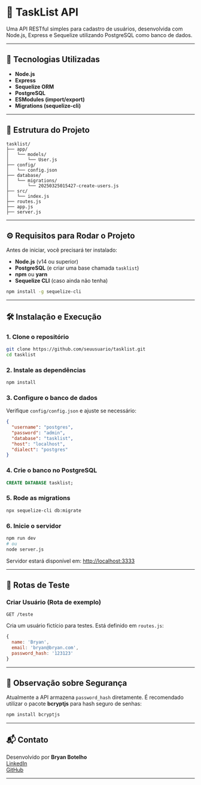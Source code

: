 # 📝 TaskList API

Uma API RESTful simples para cadastro de usuários, desenvolvida com Node.js, Express e Sequelize utilizando PostgreSQL como banco de dados.

---

## 🚀 Tecnologias Utilizadas

- **Node.js**  
- **Express**
- **Sequelize ORM**
- **PostgreSQL**
- **ESModules (import/export)**
- **Migrations (sequelize-cli)**

---

## 📁 Estrutura do Projeto

```
tasklist/
├── app/
│   └── models/
│       └── User.js
├── config/
│   └── config.json
├── database/
│   └── migrations/
│       └── 20250325015427-create-users.js
├── src/
│   └── index.js
├── routes.js
├── app.js
├── server.js
```

---

## ⚙️ Requisitos para Rodar o Projeto

Antes de iniciar, você precisará ter instalado:

- **Node.js** (v14 ou superior)
- **PostgreSQL** (e criar uma base chamada `tasklist`)
- **npm** ou **yarn**
- **Sequelize CLI** (caso ainda não tenha)

```bash
npm install -g sequelize-cli
```

---

## 🛠️ Instalação e Execução

### 1. Clone o repositório

```bash
git clone https://github.com/seuusuario/tasklist.git
cd tasklist
```

### 2. Instale as dependências

```bash
npm install
```

### 3. Configure o banco de dados

Verifique `config/config.json` e ajuste se necessário:

```json
{
  "username": "postgres",
  "password": "admin",
  "database": "tasklist",
  "host": "localhost",
  "dialect": "postgres"
}
```

### 4. Crie o banco no PostgreSQL

```sql
CREATE DATABASE tasklist;
```

### 5. Rode as migrations

```bash
npx sequelize-cli db:migrate
```

### 6. Inicie o servidor

```bash
npm run dev
# ou
node server.js
```

Servidor estará disponível em: [http://localhost:3333](http://localhost:3333)

---

## 📌 Rotas de Teste

### Criar Usuário (Rota de exemplo)
`GET /teste`

Cria um usuário fictício para testes. Está definido em `routes.js`:
```js
{
  name: 'Bryan',
  email: 'bryan@bryan.com',
  password_hash: '123123'
}
```

---

## 🔐 Observação sobre Segurança

Atualmente a API armazena `password_hash` diretamente. É recomendado utilizar o pacote **bcryptjs** para hash seguro de senhas:

```bash
npm install bcryptjs
```

---

## 📬 Contato

Desenvolvido por **Bryan Botelho**  
[LinkedIn](https://www.linkedin.com/in/bryan-botelho/)  
[GitHub](https://github.com/bryanbotelho)

---
